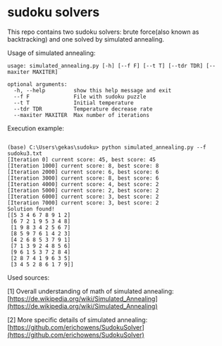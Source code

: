 # sudoku solvers
This repo contains two sudoku solvers: brute force(also known as backtracking) and one solved by simulated annealing.

Usage of simulated annealing:

```
usage: simulated_annealing.py [-h] [--f F] [--t T] [--tdr TDR] [--maxiter MAXITER]

optional arguments:
  -h, --help         show this help message and exit
  --f F              File with sudoku puzzle
  --t T              Initial temperature
  --tdr TDR          Temperature decrease rate
  --maxiter MAXITER  Max number of iterations

```

Execution example:

```

(base) C:\Users\gekas\sudoku> python simulated_annealing.py --f sudoku3.txt
[Iteration 0] current score: 45, best score: 45
[Iteration 1000] current score: 8, best score: 8
[Iteration 2000] current score: 6, best score: 6
[Iteration 3000] current score: 8, best score: 6
[Iteration 4000] current score: 4, best score: 2
[Iteration 5000] current score: 2, best score: 2
[Iteration 6000] current score: 3, best score: 2
[Iteration 7000] current score: 3, best score: 2
Solution found!
[[5 3 4 6 7 8 9 1 2]
 [6 7 2 1 9 5 3 4 8]
 [1 9 8 3 4 2 5 6 7]
 [8 5 9 7 6 1 4 2 3]
 [4 2 6 8 5 3 7 9 1]
 [7 1 3 9 2 4 8 5 6]
 [9 6 1 5 3 7 2 8 4]
 [2 8 7 4 1 9 6 3 5]
 [3 4 5 2 8 6 1 7 9]]

```

Used sources:

[1] Overall understanding of math of simulated annealing: [https://de.wikipedia.org/wiki/Simulated_Annealing](https://de.wikipedia.org/wiki/Simulated_Annealing)

[2] More specific details of simulated annealing: [https://github.com/erichowens/SudokuSolver](https://github.com/erichowens/SudokuSolver)